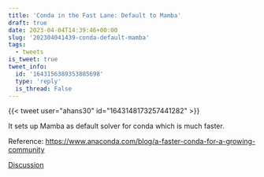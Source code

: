 ```yaml
---
title: 'Conda in the Fast Lane: Default to Mamba'
draft: true
date: 2023-04-04T14:39:46+00:00
slug: '202304041439-conda-default-mamba'
tags:
  - tweets
is_tweet: true
tweet_info:
  id: '1643156389353885698'
  type: 'reply'
  is_thread: False
---
```




{{< tweet user="ahans30" id="1643148173257441282" >}}

It sets up Mamba as default solver for conda which is much faster.

Reference: <https://www.anaconda.com/blog/a-faster-conda-for-a-growing-community>

[Discussion](https://x.com/sytelus/status/1643156389353885698)
